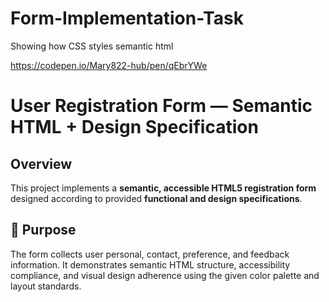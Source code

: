 # Form-Implementation-Task

Showing how CSS styles semantic html 

https://codepen.io/Mary822-hub/pen/qEbrYWe

# User Registration Form — Semantic HTML + Design Specification

## Overview
This project implements a **semantic, accessible HTML5 registration form** designed according to provided **functional and design specifications**.

## 🎯 Purpose
The form collects user personal, contact, preference, and feedback information. It demonstrates semantic HTML structure, accessibility compliance, and visual design adherence using the given color palette and layout standards.

